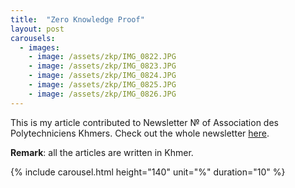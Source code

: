 ```yaml
---
title:  "Zero Knowledge Proof"
layout: post
carousels:
  - images:
    - image: /assets/zkp/IMG_0822.JPG
    - image: /assets/zkp/IMG_0823.JPG
    - image: /assets/zkp/IMG_0824.JPG
    - image: /assets/zkp/IMG_0825.JPG
    - image: /assets/zkp/IMG_0826.JPG
---
```


This is my article contributed to Newsletter № of Association des Polytechniciens Khmers.
Check out the whole newsletter [here](http://bit.ly/axknewsletter_no4).

__Remark__: all the articles are written in Khmer.

{% include carousel.html height="140" unit="%" duration="10" %}
